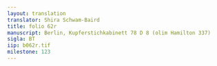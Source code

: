 ```yaml
---
layout: translation
translator: Shira Schwam-Baird
title: folio 62r
manuscript: Berlin, Kupferstichkabinett 78 D 8 (olim Hamilton 337)
sigla: BT
iip: b062r.tif
milestone: 123
---
```


